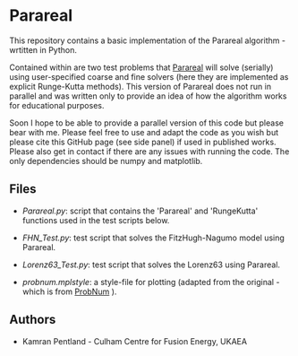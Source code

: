# Parareal

This repository contains a basic implementation of the Parareal algorithm - wrtitten in
Python. 

Contained within are two test problems that [Parareal](https://en.wikipedia.org/wiki/Parareal) will solve (serially)
using user-specified coarse and fine solvers (here they are implemented as explicit 
Runge-Kutta methods). This version of Parareal does not run in parallel and was
written only to provide an idea of how the algorithm works for educational purposes. 

Soon I hope to be able to provide a parallel version of this code but please bear with me. Please feel free to use 
and adapt the code as you wish but please cite this GitHub page (see side panel) if used in published works. Please 
also get in contact if there are any issues with running the code. The only dependencies 
should be numpy and matplotlib. 




## Files
* *Parareal.py*: script that contains the 'Parareal' and 'RungeKutta' functions used in the test scripts below.

* *FHN_Test.py*: test script that solves the FitzHugh-Nagumo model using Parareal. 
* *Lorenz63_Test.py*: test script that solves the Lorenz63 using Parareal. 

* *probnum.mplstyle*: a style-file for plotting (adapted from the original - which is from [ProbNum](https://github.com/probabilistic-numerics/probnum) ).

## Authors

* Kamran Pentland - Culham Centre for Fusion Energy, UKAEA
